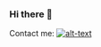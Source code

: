 ### Hi there 👋

<!--
**s-manannikov/s-manannikov** is a ✨ _special_ ✨ repository because its `README.md` (this file) appears on your GitHub profile.

Here are some ideas to get you started:

- 🔭 I’m currently working on ...
- 🌱 I’m currently learning ...
- 👯 I’m looking to collaborate on ...
- 🤔 I’m looking for help with ...
- 💬 Ask me about ...
- 📫 How to reach me: ...
- 😄 Pronouns: ...
- ⚡ Fun fact: ...
-->

Contact me:
[![alt-text](https://img.shields.io/badge/-telegram-grey?style=flat=logo=telegram&logoColor=white)](https://t.me/n50u1)
